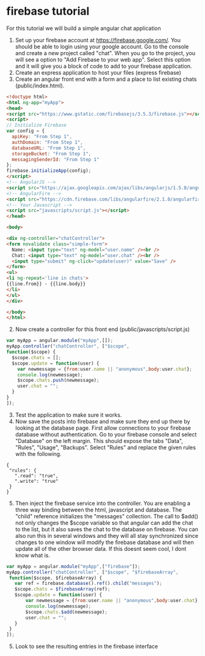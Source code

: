 # firebase tutorial
For this tutorial we will build a simple angular chat application

1. Set up your firebase account at https://firebase.google.com/.  You should be able to login using your google account.  Go to the console and create a new project called "chat".  When you go to the project, you will see a option to "Add Firebase to your web app".  Select this option and it will give you a block of code to add to your firebase application.
2. Create an express application to host your files (express firebase)
2. Create an angular front end with a form and a place to list existing chats (public/index.html).
  ```html
<!doctype html>
<html ng-app="myApp">
  <head>
  <script src="https://www.gstatic.com/firebasejs/3.5.3/firebase.js"></script>
  <script>
  // Initialize Firebase
  var config = {
    apiKey: "From Step 1",
    authDomain: "From Step 1",
    databaseURL: "From Step 1",
    storageBucket: "From Step 1",
    messagingSenderId: "From Step 1"
  };
  firebase.initializeApp(config);
  </script>
  <!-- AngularJS -->
  <script src="https://ajax.googleapis.com/ajax/libs/angularjs/1.5.8/angular.min.js"></script>
  <!-- AngularFire -->
  <script src="https://cdn.firebase.com/libs/angularfire/2.1.0/angularfire.min.js"></script>
  <!-- Your Javascript -->
  <script src="javascripts/script.js"></script>
  </head>
  
  <body>

  <div ng-controller="chatController">
  <form novalidate class="simple-form">
    Name: <input type="text" ng-model="user.name" /><br />
    Chat: <input type="text" ng-model="user.chat" /><br />
    <input type="submit" ng-click="update(user)" value="Save" />
  </form>
  <ul>
  <li ng-repeat='line in chats'>
  {{line.from}} - {{line.body}}
  </li>
  </ul>
</div>

  </body>
</html>
  ```
2. Now create a controller for this front end (public/javascripts/script.js)

  ```js
var myApp = angular.module("myApp",[]);
myApp.controller("chatController", ["$scope",
  function($scope) {
    $scope.chats = [];
    $scope.update = function(user) {
      var newmessage = {from:user.name || "anonymous",body:user.chat};
      console.log(newmessage);
      $scope.chats.push(newmessage);
      user.chat = "";
    }
  } 
]);
  ```
3. Test the application to make sure it works.
4. Now save the posts into firebase and make sure they end up there by looking at the database page.  First allow connections to your firebase database without authentication.  Go to your firebase console and select "Database" on the left margin.  This should expose the tabs "Data", "Rules", "Usage", "Backups".  Select "Rules" and replace the given rules with the following.
 ```
{
  "rules": {
    ".read": "true",
    ".write": "true"
  }
}
 ```
5. Then inject the firebase service into the controller.  You are enabling a three way binding between the html, javascript and database.  The "child" reference initializes the "messages" collection.  The call to $add() not only changes the $scope variable so that angular can add the chat to the list, but it also saves the chat to the database on firebase.  You can also run this in several windows and they will all stay synchronized since changes to one window will modify the firebase database and will then update all of the other browser data.  If this doesnt seem cool, I dont know what is.

 ```js
var myApp = angular.module("myApp",["firebase"]);
myApp.controller("chatController", ["$scope", "$firebaseArray",
  function($scope, $firebaseArray) {
    var ref = firebase.database().ref().child("messages");
    $scope.chats = $firebaseArray(ref);
    $scope.update = function(user) {
        var newmessage = {from:user.name || "anonymous",body:user.chat};
        console.log(newmessage);
        $scope.chats.$add(newmessage);
        user.chat = "";
    }
  }
]);
 ```
5. Look to see the resulting entries in the firebase interface
